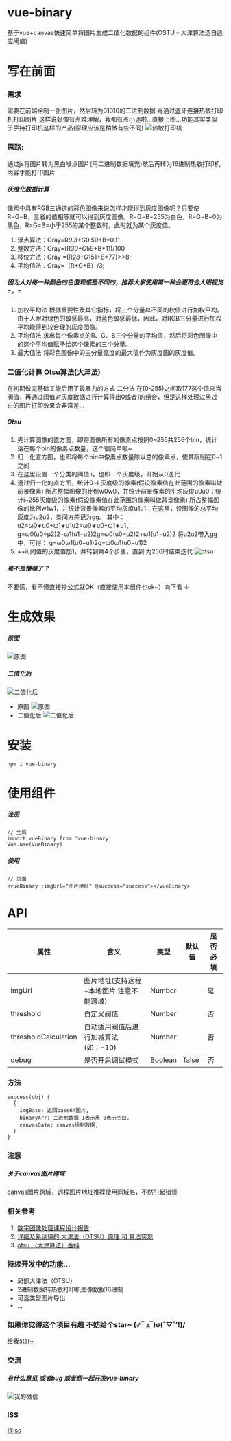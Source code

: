# vue-binary
基于vue+canvas快速简单将图片生成二值化数据的组件(OSTU - 大津算法选自适应阈值)
# 写在前面

### 需求
需要在前端绘制一张图片，然后转为01010的二进制数据 再通过蓝牙连接热敏打印机打印图片
这样说好像有点难理解，我都有点小迷啦...直接上图...功能其实类似于手持打印机这样的产品(原理应该是稍微有些不同)
![热敏打印机](https://timgsa.baidu.com/timg?image&quality=80&size=b9999_10000&sec=1576228846350&di=a30a57994af838580efda2c35ac68d2f&imgtype=0&src=http%3A%2F%2Fdingyue.nosdn.127.net%2FeTJTSwZns6g2lRhgfm8VR3NdELw6zuIA6Q7uBye6sgCy51530137672172.jpg)

### 思路:
通过js将图片转为黑白噪点图片(用二进制数据填充)然后再转为16进制热敏打印机内容才能打印图片
##### 灰度化数据计算
像素中具有RGB三通道的彩色图像来说怎样才能得到灰度图像呢？只要使R=G=B，三者的值相等就可以得到灰度图像。R=G=B=255为白色，R=G=B=0为黑色，R=G=B=小于255的某个整数时，此时就为某个灰度值。
1. 浮点算法：Gray=R*0.3+G*0.59+B*0.11
2. 整数方法：Gray=(R*30+G*59+B*11)/100
3. 移位方法：Gray =(R*28+G*151+B*77)>>8;
4. 平均值法：Gray=（R+G+B）/3;
##### 因为人对每一种颜色的色值观感是不同的，推荐大家使用第一种会更符合人眼视觉 =，= 
1. 加权平均法 根据重要性及其它指标，将三个分量以不同的权值进行加权平均。由于人眼对绿色的敏感最高，对蓝色敏感最低，因此，对RGB三分量进行加权平均能得到较合理的灰度图像。
2. 平均值法 求出每个像素点的R、G、B三个分量的平均值，然后将彩色图像中的这个平均值赋予给这个像素的三个分量。
2. 最大值法 将彩色图像中的三分量亮度的最大值作为灰度图的灰度值。

### 二值化计算 Otsu算法(大津法)
在初期做完基础工能后用了最暴力的方式 二分法 在(0-255)之间取177这个值来当阀值，再通过阀值对灰度数据进行计算得出0或者1的组合，但是这样处理过黑过白的图片打印效果会非常差...
##### Otsu

1. 先计算图像的直方图，即将图像所有的像素点按照0~255共256个bin，统计落在每个bin的像素点数量，这个很简单啦~
2. 归一化直方图，也即将每个bin中像素点数量除以总的像素点，使其限制在0~1之间
3. 在这里设置一个分类的阈值ii，也即一个灰度级，开始从0迭代
4. 通过归一化的直方图，统计0~i 灰度级的像素(假设像素值在此范围的像素叫做前景像素) 所占整幅图像的比例w0w0，并统计前景像素的平均灰度u0u0；统计i~255灰度级的像素(假设像素值在此范围的像素叫做背景像素) 所占整幅图像的比例w1w1，并统计背景像素的平均灰度u1u1；在这里，设图像的总平均灰度为u2u2，类间方差记为gg。
其中：
u2=ω0∗u0+ω1∗u1u2=ω0∗u0+ω1∗u1，g=ω0(u0−μ2)2+ω1(u1−u2)2g=ω0(u0−μ2)2+ω1(u1−u2)2
将u2u2带入gg中，可得：
g=ω0ω1(u0−u1)2g=ω0ω1(u0−u1)2
5. ++ii,阈值的灰度值加1，并转到第4个步骤，直到i为256时结束迭代
![otsu](https://0img.evente.cn/62/4d/99/a67bf6ca518e1c62e288024f05.jpg?imageView2/2/w/740)
##### 是不是懵逼了？
不要慌，看不懂直接抄公式就OK（直接使用本组件也ok~）向下看 ↓

# 生成效果
##### 原图
![原图](https://3img.evente.cn/a6/9f/bb/dce6fc4e145771be80316f4f04.jpg?imageView2/2/w/740)
##### 二值化后
![二值化后](https://0img.evente.cn/3f/34/b9/021273e25d5aac6368a66ab316.jpg?imageView2/2/w/740)
- 原图
![原图](https://3img.evente.cn/27/7f/65/7708415e9017c368d008c9677a.jpg?imageView2/2/w/740)
- 二值化后
![二值化后](https://1img.evente.cn/af/f1/ab/2bd58daf391e1100acb481b458.jpg?imageView2/2/w/740)
# 安装
```
npm i vue-binary
```
# 使用组件
##### 注册
```
// 全局
import vueBinary from 'vue-binary'
Vue.use(vueBinary)
```
##### 使用
```
// 页面
<vueBinary :imgUrl="图片地址" @success="success"></vueBinary>
```

# API
属性 | 含义 |  类型 |默认值 | 是否必填
---|---|---|---|---
imgUrl| 图片地址(支持远程+本地图片 注意不能跨域) | Number|  |是|
threshold| 自定义阀值 | Number|  |否|
thresholdCalculation| 自动适用阀值后进行加减算法(如：-10) |Number |  | 否|
debug| 是否开启调试模式 | Boolean | false | 否|

### 方法
```
success(obj) {
  {
    imgBase: 返回base64图片,
    binaryArr: 二进制数据 1表示黑 0表示空白,
    canvasData: canvas绘制数据,
  }
}
```

### 注意
##### 关于canvas图片跨域
canvas图片跨域，远程图片地址推荐使用同域名，不然引起错误

### 相关参考
1. [数字图像处理课程设计报告](https://wenku.baidu.com/view/f2cbc9116c175f0e7cd13743.html)
2. [详细及易读懂的 大津法（OTSU）原理 和 算法实现](https://blog.csdn.net/u012198575/article/details/81128799)
3. [otsu （大津算法）百科](https://baike.baidu.com/item/otsu/16252828?fr=aladdin)

### 持续开发中的功能...
- 局部大津法（OTSU）
- 2进制数据转热敏打印机图像数据16进制
- 可选类型图片导出
- ...

### 如果你觉得这个项目有趣 不妨给个star~ (҂‾ ▵‾)σ(˚▽˚’!)/
[给我star~](https://github.com/whorcare/vue-binary)

### 交流
##### 有什么意见,或者bug 或者想一起开发vue-binary
![我的微信](https://0img.evente.cn/0f/41/65/8ad030fc5d9f82f6345b3d6e7c.jpg?imageView2/2/w/220)

### ISS
[提iss](https://github.com/whorcare/vue-binary/issues/new)
